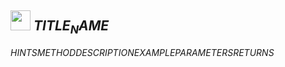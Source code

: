 ## <img src="../../.gitbook/assets/$SCOPE$.png" width="32" height="32" /> $TITLE_NAME$
$HINTS$$METHOD$$DESCRIPTION$$EXAMPLE$$PARAMETERS$$RETURNS$